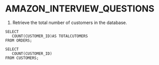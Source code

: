 # AMAZON_INTERVIEW_QUESTIONS
1. Retrieve the total number of customers in the database.
 ```sql– paste your code here
SELECT 
	COUNT(CUSTOMER_ID)AS TOTALCUTOMERS
FROM ORDERS;

SELECT 
	COUNT(CUSTOMER_ID)
FROM CUSTOMERS;

 ```
